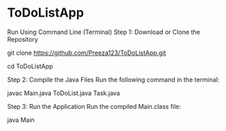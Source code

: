 # ToDoListApp
Run Using Command Line (Terminal)
Step 1: Download or Clone the Repository

git clone https://github.com/Preeza123/ToDoListApp.git

cd ToDoListApp

Step 2: Compile the Java Files
Run the following command in the terminal:

javac Main.java ToDoList.java Task.java

Step 3: Run the Application
Run the compiled Main.class file:

java Main

